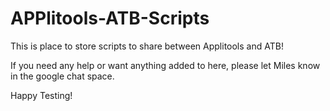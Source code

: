 # APPlitools-ATB-Scripts
This is place to store scripts to share between Applitools and ATB!

If you need any help or want anything added to here, please let Miles know in the google chat space. 

Happy Testing!